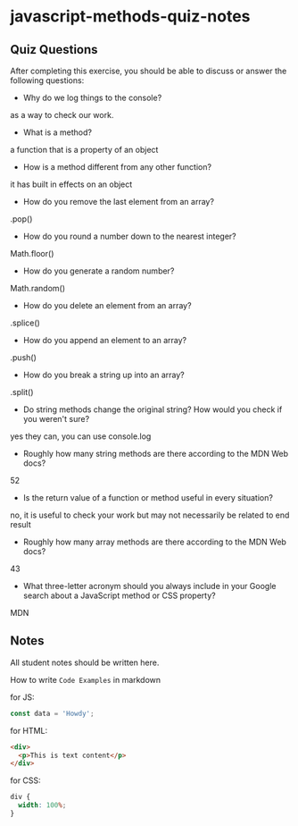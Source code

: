 # javascript-methods-quiz-notes

## Quiz Questions

After completing this exercise, you should be able to discuss or answer the following questions:

- Why do we log things to the console?

as a way to check our work.

- What is a method?

a function that is a property of an object

- How is a method different from any other function?

it has built in effects on an object

- How do you remove the last element from an array?

.pop()

- How do you round a number down to the nearest integer?

Math.floor()

- How do you generate a random number?

Math.random()

- How do you delete an element from an array?

.splice()

- How do you append an element to an array?

.push()

- How do you break a string up into an array?

.split()

- Do string methods change the original string? How would you check if you weren't sure?

yes they can, you can use console.log

- Roughly how many string methods are there according to the MDN Web docs?

52

- Is the return value of a function or method useful in every situation?

no, it is useful to check your work but may not necessarily be related to end result

- Roughly how many array methods are there according to the MDN Web docs?

43

- What three-letter acronym should you always include in your Google search about a JavaScript method or CSS property?

MDN

## Notes

All student notes should be written here.

How to write `Code Examples` in markdown

for JS:

```javascript
const data = 'Howdy';
```

for HTML:

```html
<div>
  <p>This is text content</p>
</div>
```

for CSS:

```css
div {
  width: 100%;
}
```
